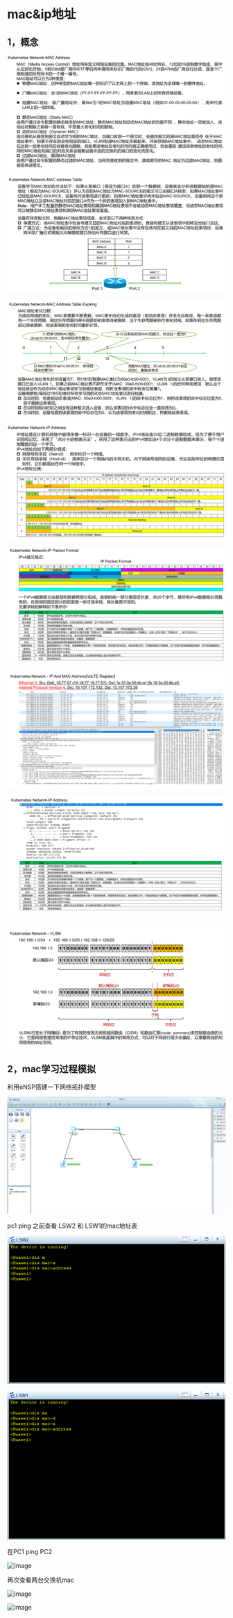 # mac&ip地址

## 1，概念

![image](https://github.com/Mountains-and-rivers/k8s-network-base/blob/main/image/mac-01.png)

![image](https://github.com/Mountains-and-rivers/k8s-network-base/blob/main/image/mac-02.png)

![image](https://github.com/Mountains-and-rivers/k8s-network-base/blob/main/image/mac-03.png)

![image](https://github.com/Mountains-and-rivers/k8s-network-base/blob/main/image/mac-04.png)

![image](https://github.com/Mountains-and-rivers/k8s-network-base/blob/main/image/mac-05.png)

![image](https://github.com/Mountains-and-rivers/k8s-network-base/blob/main/image/mac-06.png)

![image](https://github.com/Mountains-and-rivers/k8s-network-base/blob/main/image/mac-07.png)

![image](https://github.com/Mountains-and-rivers/k8s-network-base/blob/main/image/mac-08.png)

## 2，mac学习过程模拟

利用eNSP搭建一下网络拓扑模型

![image](https://github.com/Mountains-and-rivers/k8s-network-base/blob/main/image/mac-14.png)

pc1 ping 之前查看 LSW2 和 LSW1的mac地址表

![image](https://github.com/Mountains-and-rivers/k8s-network-base/blob/main/image/mac-09.png)

![image](https://github.com/Mountains-and-rivers/k8s-network-base/blob/main/image/mac-10.png)

在PC1 ping PC2 

![image](https://github.com/Mountains-and-rivers/k8s-network-base/blob/main/image/mac-11.png)

再次查看两台交换机mac

![image](https://github.com/Mountains-and-rivers/k8s-network-base/blob/main/image/mac-12.png)

![image](https://github.com/Mountains-and-rivers/k8s-network-base/blob/main/image/mac-13.png)


